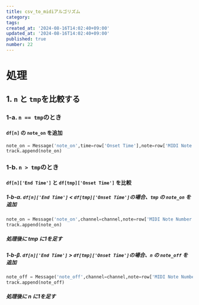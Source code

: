 ```yaml
---
title: csv_to_midiアルゴリズム
category:
tags:
created_at: '2024-08-16T14:02:40+09:00'
updated_at: '2024-08-16T14:02:40+09:00'
published: true
number: 22
---
```


# 処理
## 1.  `n` と `tmp`を比較する
### 1-a. `n == tmp`のとき
#### `df[n]` の `note_on` を追加
```python
note_on = Message('note_on',time=row['Onset Time'],note=row['MIDI Note Number'],velocity=64)
track.append(note_on)
```
### 1-b. `n > tmp`のとき
#### `df[n]['End Time']` と `df[tmp]['Onset Time']` を比較
##### 1-b-α. `df[n]['End Time']` < `df[tmp]['Onset Time']`の場合、`tmp` の `note_on` を追加
```python
note_on = Message('note_on',channel=channel,note=row['MIDI Note Number'],velocity=64,time=row['Onset Time'])
track.append(note_on)
```

##### 処理後に tmp に1を足す

##### 1-b-β. `df[n]['End Time']` > `df[tmp]['Onset Time']`の場合、`n` の `note_off` を追加
```python
note_off = Message('note_off',channel=channel,note=row['MIDI Note Number'],velocity=0,time=row['Onset Time'])
track.append(note_off)
```

##### 処理後に n に1を足す

